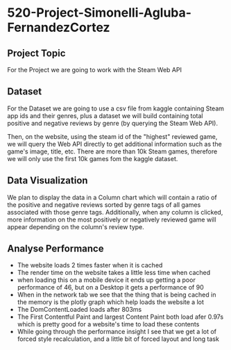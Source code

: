 # 520-Project-Simonelli-Agluba-FernandezCortez

## Project Topic

For the Project we are going to work with the Steam Web API 

## Dataset

For the Dataset we are going to use a csv file from kaggle containing Steam app ids and their genres, plus a dataset we will build containing total positive and negative reviews by genre (by querying the Steam Web API).

Then, on the website, using the steam id of the "highest" reviewed game, we will query the Web API directly to get additional information such as the game's image, title, etc. There are more than 10k Steam games, therefore we will only use the first 10k games fom the kaggle dataset.

## Data Visualization

We plan to display the data in a Column chart which will contain a ratio of the positive and negative reviews sorted by genre tags of all games associated with those genre tags. Additionally, when any column is clicked, more information on the most positively or negatively reviewed game will appear depending on the column's review type. 

## Analyse Performance

- The website loads 2 times faster when it is cached 
- The render time on the website takes a little less time when cached
- when loading this on a mobile device it ends up getting a poor performance of 46, but on a Desktop it gets a performance of 90
- When in the network tab we see that the thing that is being cached in the memory is the plotly graph which help loads the website a lot
- The DomContentLoaded loads after 803ms
- The First Contentful Paint and largest Content Paint both load afer 0.97s which is pretty good for a website's time to load these contents
- While going through the performance insight I see that we get a lot of forced style recalculation, and a little bit of forced layout and long task
